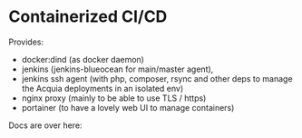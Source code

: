 # Containerized CI/CD 

Provides: 
- docker:dind (as docker daemon) 
- jenkins (jenkins-blueocean for main/master agent), 
- jenkins ssh agent (with php, composer, rsync and other deps to manage the Acquia deployments in an isolated env)
- nginx proxy (mainly to be able to use TLS / https)
- portainer (to have a lovely web UI to manage containers)

Docs are over here:
